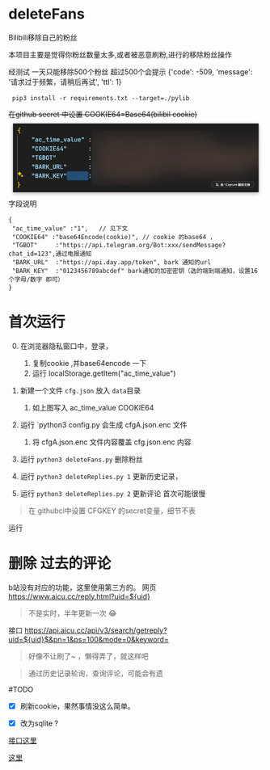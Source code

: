 # deleteFans
Bilibili移除自己的粉丝


本项目主要是觉得你粉丝数量太多,或者被恶意刷粉,进行的移除粉丝操作

经测试 一天只能移除500个粉丝 超过500个会提示 {'code': -509, 'message': '请求过于频繁，请稍后再试', 'ttl': 1}




```
 pip3 install -r requirements.txt --target=./pylib
```

~~在github secret 中设置 COOKIE64=Base64(bilibil cookie)~~
![alt text](image.png)
字段说明
```
{
 "ac_time_value" :"1",   // 见下文
 "COOKIE64" :"base64Encode(cookie)", // cookie 的base64 ，
 "TGBOT"	 :"https://api.telegram.org/Bot:xxx/sendMessage?chat_id=123",通过电报通知
 "BARK_URL"	 :"https://api.day.app/token", bark 通知的url
 "BARK_KEY"	 :"0123456789abcdef" bark通知的加密密钥（选的端到端通知，设置16个字母/数字 即可）
}
```


# 首次运行
0. 在浏览器隐私窗口中，登录，
   1. 复制cookie ,并base64encode 一下
   2. 运行 localStorage.getItem("ac_time_value")
1. 新建一个文件 `cfg.json` 放入 `data`目录
   1.  如上图写入 ac_time_value COOKIE64
2. 运行 `python3 config.py 会生成 cfgA.json.enc 文件
   1. 将 cfgA.json.enc 文件内容覆盖  cfg.json.enc 内容

3. 运行 `python3 deleteFans.py` 删除粉丝
4. 运行 `python3 deleteReplies.py 1` 更新历史记录，
5. 运行 `python3 deleteReplies.py 2` 更新评论 首次可能很慢


> 在 githubci中设置 CFGKEY 的secret变量，细节不表


运行



# 删除 过去的评论

b站没有对应的功能，这里使用第三方的。
网页
https://www.aicu.cc/reply.html?uid=${uid} 
> 不是实时，半年更新一次 😂

接口 https://api.aicu.cc/api/v3/search/getreply?uid=${uid}$&pn=1&ps=100&mode=0&keyword=

> 好像不让刷了~ ，懒得弄了，就这样吧

> 通过历史记录轮询，查询评论，可能会有遗


#TODO
- [x] 刷新cookie，果然事情没这么简单。  
- [x] 改为sqlite ? 



[接口这里](https://github.com/SocialSisterYi/bilibili-API-collect/blob/master/docs/login/cookie_refresh.md)

[这里](https://github.com/SocialSisterYi/bilibili-API-collect/issues/524)





